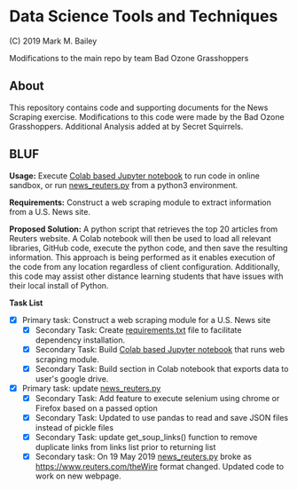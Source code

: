 # Data Science Tools and Techniques

(C) 2019 Mark M. Bailey

Modifications to the main repo by team Bad Ozone Grasshoppers 
## About
This repository contains code and supporting documents for the News Scraping exercise.  Modifications to this code were made by the Bad Ozone Grasshoppers.  Additional Analysis added at by Secret Squirrels.

## BLUF
**Usage:** Execute [Colab based Jupyter notebook](https://github.com/PurpleDin0/news-scraping-exercise/blob/master/Execution_Notebook.ipynb) to run code in online sandbox, or run [news_reuters.py](https://github.com/PurpleDin0/news-scraping-exercise/blob/master/news_reuters.py) from a python3 environment. 

**Requirements:** Construct a web scraping module to extract information from a U.S. News site.  

**Proposed Solution:** A python script that retrieves the top 20 articles from Reuters website.  A Colab notebook will then be used to load all relevant libraries, GitHub code, execute the python code, and then save the resulting information.  This approach is being performed as it enables execution of the code from any location regardless of client configuration.  Additionally, this code may assist other distance learning students that have issues with their local install of Python.

**Task List**
* [X] Primary task: Construct a web scraping module for a U.S. News site
  * [X] Secondary Task: Create [requirements.txt](https://github.com/PurpleDin0/news-scraping-exercise/blob/master/requirements.txt) file to facilitate dependency installation.
  * [X] Secondary Task: Build [Colab based Jupyter notebook](https://github.com/PurpleDin0/news-scraping-exercise/blob/master/Execution_Notebook.ipynb) that runs web scraping module.
  * [X] Secondary Task: Build section in Colab notebook that exports data to user's google drive.
* [X] Primary task: update [news_reuters.py](https://github.com/PurpleDin0/news-scraping-exercise/blob/master/news_reuters.py)
  * [X] Secondary Task: Add feature to execute selenium using chrome or Firefox based on a passed option
  * [X] Secondary Task: Updated to use pandas to read and save JSON files instead of pickle files 
  * [X] Secondary Task: update get_soup_links() function to remove duplicate links from links list prior to returning list
  * [X] Secondary task: On 19 May 2019 [news_reuters.py](https://github.com/PurpleDin0/news-scraping-exercise/blob/master/news_reuters.py) broke as https://www.reuters.com/theWire format changed.  Updated code to work on new webpage.
